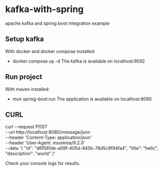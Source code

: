 # kafka-with-spring
apache kafka and spring boot integration example

## Setup kafka
With docker and docker compose installed:
- docker compose up -d
The kafka is available on localhost:9092

## Run project
With maven installed:
- mvn spring-boot:run
The application is available on localhost:8080

## CURL
curl --request POST \
--url http://localhost:8080/message/json \
--header 'Content-Type: application/json' \
--header 'User-Agent: insomnia/9.2.0' \
--data '{
"id": "d6f581de-a59f-405d-845b-78d5c9f94fa4",
"title": "hello",
"description": "world"
}'

Check your console logs for results.